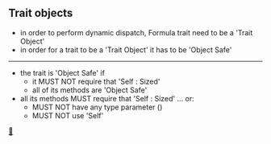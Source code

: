 ## Trait objects

* in order to perform dynamic dispatch, Formula trait need to be a 'Trait Object'
* in order for a trait to be a 'Trait Object' it has to be 'Object Safe'
---
* the trait is 'Object Safe' if
    * it MUST NOT require that 'Self : Sized'
    * all of its methods are 'Object Safe'
* all its methods MUST require that 'Self : Sized' ... or:
    * MUST NOT have any type parameter (<T>)
    * MUST NOT use 'Self'

[📒](https://doc.rust-lang.org/1.17.0/book/trait-objects.html#object-safety)